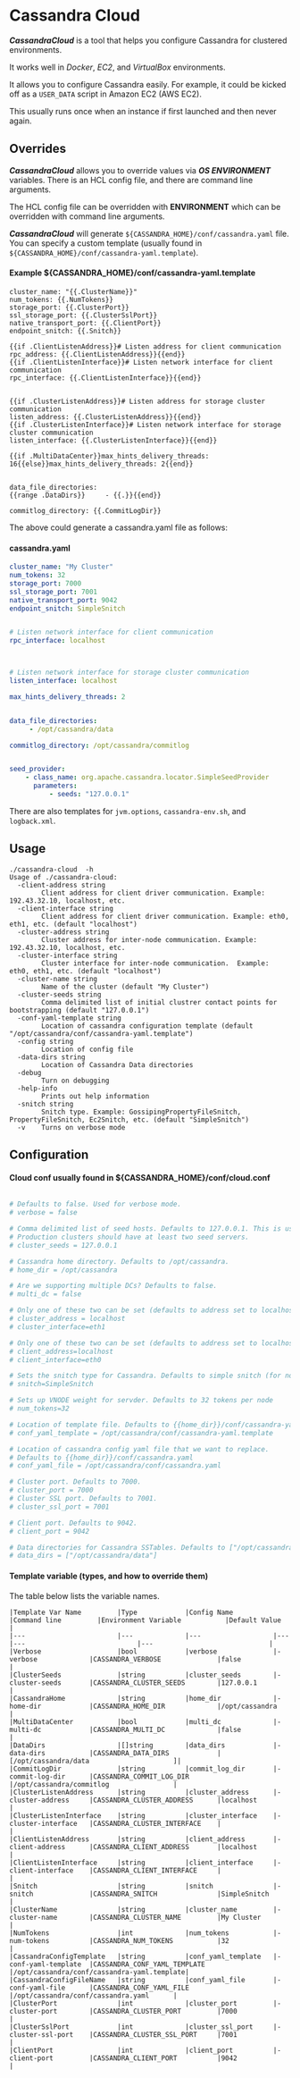 # Cassandra Cloud

***CassandraCloud*** is a tool that helps you configure Cassandra for clustered environments.

It works well in *Docker*, *EC2*, and *VirtualBox* environments. 

It allows you to configure Cassandra easily. 
For example, it could be kicked off as a `USER_DATA` script in Amazon EC2 (AWS EC2).

This usually runs once when an instance if first launched and then never again. 


## Overrides

***CassandraCloud*** allows you to override values via ***OS ENVIRONMENT*** variables. 
There is an HCL config file, and there are command line arguments. 

The HCL config file can be overridden with **ENVIRONMENT** which can be overridden with command line arguments. 

***CassandraCloud*** will generate `${CASSANDRA_HOME}/conf/cassandra.yaml` file. 
You can specify a custom template (usually found in `${CASSANDRA_HOME}/conf/cassandra-yaml.template`). 

#### Example ${CASSANDRA_HOME}/conf/cassandra-yaml.template
```
cluster_name: "{{.ClusterName}}"
num_tokens: {{.NumTokens}}
storage_port: {{.ClusterPort}}
ssl_storage_port: {{.ClusterSslPort}}
native_transport_port: {{.ClientPort}}
endpoint_snitch: {{.Snitch}}

{{if .ClientListenAddress}}# Listen address for client communication
rpc_address: {{.ClientListenAddress}}{{end}}
{{if .ClientListenInterface}}# Listen network interface for client communication
rpc_interface: {{.ClientListenInterface}}{{end}}


{{if .ClusterListenAddress}}# Listen address for storage cluster communication
listen_address: {{.ClusterListenAddress}}{{end}}
{{if .ClusterListenInterface}}# Listen network interface for storage cluster communication
listen_interface: {{.ClusterListenInterface}}{{end}}

{{if .MultiDataCenter}}max_hints_delivery_threads: 16{{else}}max_hints_delivery_threads: 2{{end}}


data_file_directories:
{{range .DataDirs}}     - {{.}}{{end}}

commitlog_directory: {{.CommitLogDir}}
```

The above could generate a cassandra.yaml file as follows:

#### cassandra.yaml
```yaml
cluster_name: "My Cluster"
num_tokens: 32
storage_port: 7000
ssl_storage_port: 7001
native_transport_port: 9042
endpoint_snitch: SimpleSnitch


# Listen network interface for client communication
rpc_interface: localhost



# Listen network interface for storage cluster communication
listen_interface: localhost

max_hints_delivery_threads: 2


data_file_directories:
     - /opt/cassandra/data

commitlog_directory: /opt/cassandra/commitlog


seed_provider:
    - class_name: org.apache.cassandra.locator.SimpleSeedProvider
      parameters:
          - seeds: "127.0.0.1"
```

There are also templates for  `jvm.options`, `cassandra-env.sh`, and `logback.xml`. 

## Usage

```
./cassandra-cloud  -h
Usage of ./cassandra-cloud:
  -client-address string
        Client address for client driver communication. Example: 192.43.32.10, localhost, etc.
  -client-interface string
        Client address for client driver communication. Example: eth0, eth1, etc. (default "localhost")
  -cluster-address string
        Cluster address for inter-node communication. Example: 192.43.32.10, localhost, etc.
  -cluster-interface string
        Cluster interface for inter-node communication.  Example: eth0, eth1, etc. (default "localhost")
  -cluster-name string
        Name of the cluster (default "My Cluster")
  -cluster-seeds string
        Comma delimited list of initial clustrer contact points for bootstrapping (default "127.0.0.1")
  -conf-yaml-template string
        Location of cassandra configuration template (default "/opt/cassandra/conf/cassandra-yaml.template")
  -config string
        Location of config file
  -data-dirs string
        Location of Cassandra Data directories
  -debug
        Turn on debugging
  -help-info
        Prints out help information
  -snitch string
        Snitch type. Example: GossipingPropertyFileSnitch, PropertyFileSnitch, Ec2Snitch, etc. (default "SimpleSnitch")
  -v    Turns on verbose mode

```

## Configuration

#### Cloud conf usually found in ${CASSANDRA_HOME}/conf/cloud.conf
```conf

# Defaults to false. Used for verbose mode.
# verbose = false

# Comma delimited list of seed hosts. Defaults to 127.0.0.1. This is used for bootstrap only.
# Production clusters should have at least two seed servers.
# cluster_seeds = 127.0.0.1

# Cassandra home directory. Defaults to /opt/cassandra.
# home_dir = /opt/cassandra

# Are we supporting multiple DCs? Defaults to false.
# multi_dc = false

# Only one of these two can be set (defaults to address set to localhost Linux)
# cluster_address = localhost
# cluster_interface=eth1

# Only one of these two can be set (defaults to address set to localhost for OSX and interface set to eth0 for Linux)
# client_address=localhost
# client_interface=eth0

# Sets the snitch type for Cassandra. Defaults to simple snitch (for now).
# snitch=SimpleSnitch

# Sets up VNODE weight for servder. Defaults to 32 tokens per node
# num_tokens=32

# Location of template file. Defaults to {{home_dir}}/conf/cassandra-yaml.template
# conf_yaml_template = /opt/cassandra/conf/cassandra-yaml.template

# Location of cassandra config yaml file that we want to replace.
# Defaults to {{home_dir}}/conf/cassandra.yaml
# conf_yaml_file = /opt/cassandra/conf/cassandra.yaml

# Cluster port. Defaults to 7000.
# cluster_port = 7000
# Cluster SSL port. Defaults to 7001.
# cluster_ssl_port = 7001

# Client port. Defaults to 9042.
# client_port = 9042

# Data directories for Cassandra SSTables. Defaults to ["/opt/cassandra/data"]
# data_dirs = ["/opt/cassandra/data"]
```

#### Template variable (types, and how to override them) 

The table below lists the variable names. 


```
|Template Var Name         |Type            |Config Name          |Command line         |Environment Variable           |Default Value                   |
|---                       |---             |---                  |---                  |---                            |---                             |
|Verbose                   |bool            |verbose              |-verbose             |CASSANDRA_VERBOSE              |false                                   |
|ClusterSeeds              |string          |cluster_seeds        |-cluster-seeds       |CASSANDRA_CLUSTER_SEEDS        |127.0.0.1                               |
|CassandraHome             |string          |home_dir             |-home-dir            |CASSANDRA_HOME_DIR             |/opt/cassandra                          |
|MultiDataCenter           |bool            |multi_dc             |-multi-dc            |CASSANDRA_MULTI_DC             |false                                   |
|DataDirs                  |[]string        |data_dirs            |-data-dirs           |CASSANDRA_DATA_DIRS            |[/opt/cassandra/data                     ]|
|CommitLogDir              |string          |commit_log_dir       |-commit-log-dir      |CASSANDRA_COMMIT_LOG_DIR       |/opt/cassandra/commitlog                |
|ClusterListenAddress      |string          |cluster_address      |-cluster-address     |CASSANDRA_CLUSTER_ADDRESS      |localhost                               |
|ClusterListenInterface    |string          |cluster_interface    |-cluster-interface   |CASSANDRA_CLUSTER_INTERFACE    |                                        |
|ClientListenAddress       |string          |client_address       |-client-address      |CASSANDRA_CLIENT_ADDRESS       |localhost                               |
|ClientListenInterface     |string          |client_interface     |-client-interface    |CASSANDRA_CLIENT_INTERFACE     |                                        |
|Snitch                    |string          |snitch               |-snitch              |CASSANDRA_SNITCH               |SimpleSnitch                            |
|ClusterName               |string          |cluster_name         |-cluster-name        |CASSANDRA_CLUSTER_NAME         |My Cluster                              |
|NumTokens                 |int             |num_tokens           |-num-tokens          |CASSANDRA_NUM_TOKENS           |32                                      |
|CassandraConfigTemplate   |string          |conf_yaml_template   |-conf-yaml-template  |CASSANDRA_CONF_YAML_TEMPLATE   |/opt/cassandra/conf/cassandra-yaml.template|
|CassandraConfigFileName   |string          |conf_yaml_file       |-conf-yaml-file      |CASSANDRA_CONF_YAML_FILE       |/opt/cassandra/conf/cassandra.yaml      |
|ClusterPort               |int             |cluster_port         |-cluster-port        |CASSANDRA_CLUSTER_PORT         |7000                                    |
|ClusterSslPort            |int             |cluster_ssl_port     |-cluster-ssl-port    |CASSANDRA_CLUSTER_SSL_PORT     |7001                                    |
|ClientPort                |int             |client_port          |-client-port         |CASSANDRA_CLIENT_PORT          |9042                                    |

```